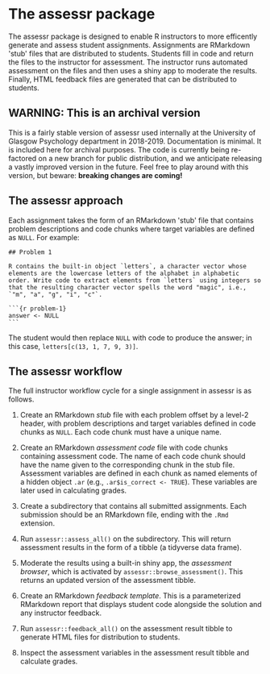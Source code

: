 
<!-- README.md is generated from README.Rmd. Please edit that file -->
The assessr package
===================

The assessr package is designed to enable R instructors to more efficently generate and assess student assignments. Assignments are RMarkdown 'stub' files that are distributed to students. Students fill in code and return the files to the instructor for assessment. The instructor runs automated assessment on the files and then uses a shiny app to moderate the results. Finally, HTML feedback files are generated that can be distributed to students.

WARNING: This is an archival version
------------------------------------

This is a fairly stable version of assessr used internally at the University of Glasgow Psychology department in 2018-2019. Documentation is minimal. It is included here for archival purposes. The code is currently being re-factored on a new branch for public distribution, and we anticipate releasing a vastly improved version in the future. Feel free to play around with this version, but beware: **breaking changes are coming!**

The assessr approach
--------------------

Each assignment takes the form of an RMarkdown 'stub' file that contains problem descriptions and code chunks where target variables are defined as `NULL`. For example:

    ## Problem 1

    R contains the built-in object `letters`, a character vector whose
    elements are the lowercase letters of the alphabet in alphabetic
    order. Write code to extract elements from `letters` using integers so
    that the resulting character vector spells the word "magic", i.e.,
    `"m", "a", "g", "i", "c"`.

<pre><code>```{r problem-1}
answer <- NULL
```</code></pre>
The student would then replace `NULL` with code to produce the answer; in this case, `letters[c(13, 1, 7, 9, 3)]`.

The assessr workflow
--------------------

The full instructor workflow cycle for a single assignment in assessr is as follows.

1.  Create an RMarkdown *stub* file with each problem offset by a level-2 header, with problem descriptions and target variables defined in code chunks as `NULL`. Each code chunk must have a unique name.

2.  Create an RMarkdown *assessment code* file with code chunks containing assessment code. The name of each code chunk should have the name given to the corresponding chunk in the stub file. Assessment variables are defined in each chunk as named elements of a hidden object `.ar` (e.g., `.ar$is_correct <- TRUE`). These variables are later used in calculating grades.

3.  Create a subdirectory that contains all submitted assignments. Each submission should be an RMarkdown file, ending with the `.Rmd` extension.

4.  Run `assessr::assess_all()` on the subdirectory. This will return assessment results in the form of a tibble (a tidyverse data frame).

5.  Moderate the results using a built-in shiny app, the *assessment browser*, which is activated by `assessr::browse_assessment()`. This returns an updated version of the assessment tibble.

6.  Create an RMarkdown *feedback template*. This is a parameterized RMarkdown report that displays student code alongside the solution and any instructor feedback.

7.  Run `assessr::feedback_all()` on the assessment result tibble to generate HTML files for distribution to students.

8.  Inspect the assessment variables in the assessment result tibble and calculate grades.
